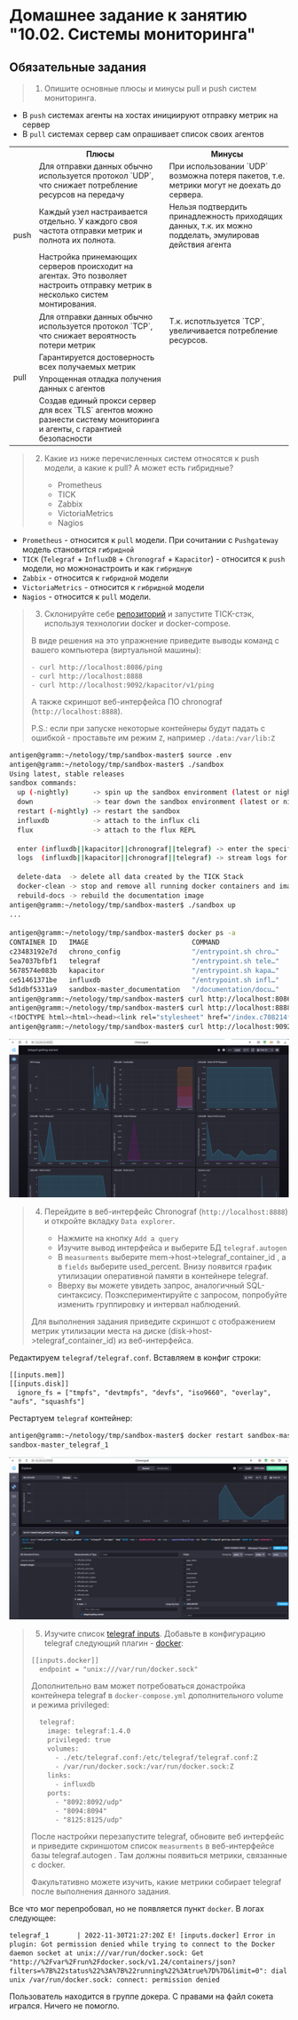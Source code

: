 # Домашнее задание к занятию "10.02. Системы мониторинга"

## Обязательные задания

> 1. Опишите основные плюсы и минусы pull и push систем мониторинга.

- В `push` системах агенты на хостах инициируют отправку метрик на сервер
- В `pull` системах сервер сам опрашивает список своих агентов

<table>
   <tr>
      <th></th>
      <th>Плюсы</th>
      <th>Минусы</th>
   </tr>
   <tr>
      <td rowspan="3">push</td>
      <td>Для отправки данных обычно используется протокол `UDP`, что снижает потребление ресурсов на передачу</td>
      <td>При использовании `UDP` возможна потеря пакетов, т.е. метрики могут не доехать до сервера.</td>
   </tr>
   <tr>
      <td>Каждый узел настраивается отдельно. У каждого своя частота отправки метрик и полнота их полнота.</td>
      <td>Нельзя подтвердить принадлежность приходящих данных, т.к. их можно подделать, эмулировав действия агента</td>
   </tr>
   <tr>
      <td>Настройка принемающих серверов происходит на агентах. Это позволяет настроить отправку метрик в несколько систем монтирования.</td>
      <td></td>
   </tr>
   <tr>
      <td rowspan="4">pull</td>
      <td>Для отправки данных обычно используется протокол `TCP`, что снижает вероятность потери метрик</td>
      <td>Т.к. испотльзуется `TCP`, увеличивается потребление ресурсов.</td>
   </tr>
   <tr>
      <td>Гарантируется достоверность всех получаемых метрик</td>
      <td></td>
   </tr>
   <tr>
      <td>Упрощенная отладка получения данных с агентов </td>
      <td></td>
   </tr>
   <tr>
      <td>Создав единый прокси сервер для всех `TLS` агентов можно разнести систему мониторинга и агенты, с гарантией безопасности</td>
      <td></td>
   </tr>
</table>

> 2. Какие из ниже перечисленных систем относятся к push модели, а какие к pull? А может есть гибридные?
> 
>     - Prometheus 
>     - TICK
>     - Zabbix
>     - VictoriaMetrics
>     - Nagios

- `Prometheus` - относится к `pull` модели. При сочитании с `Pushgateway` модель становится `гибридной`
- `TICK` (`Telegraf` + `InfluxDB` + `Chronograf` + `Kapacitor`) - относится к `push` модели, но можнонастроить и как `гибридную`
- `Zabbix` - относится к `гибридной` модели
- `VictoriaMetrics` - относится к `гибридной` модели
- `Nagios` - относится к `pull` модели.

> 3. Склонируйте себе [репозиторий](https://github.com/influxdata/sandbox/tree/master) и запустите TICK-стэк, 
используя технологии docker и docker-compose.
> 
> В виде решения на это упражнение приведите выводы команд с вашего компьютера (виртуальной машины):
> 
>     - curl http://localhost:8086/ping
>     - curl http://localhost:8888
>     - curl http://localhost:9092/kapacitor/v1/ping
> 
> А также скриншот веб-интерфейса ПО chronograf (`http://localhost:8888`). 
> 
> P.S.: если при запуске некоторые контейнеры будут падать с ошибкой - проставьте им режим `Z`, например
`./data:/var/lib:Z`

```bash
antigen@gramm:~/netology/tmp/sandbox-master$ source .env
antigen@gramm:~/netology/tmp/sandbox-master$ ./sandbox 
Using latest, stable releases
sandbox commands:
  up (-nightly)      -> spin up the sandbox environment (latest or nightlies specified in the companion file)
  down               -> tear down the sandbox environment (latest or nightlies specified in the companion file)
  restart (-nightly) -> restart the sandbox
  influxdb           -> attach to the influx cli
  flux               -> attach to the flux REPL

  enter (influxdb||kapacitor||chronograf||telegraf) -> enter the specified container
  logs  (influxdb||kapacitor||chronograf||telegraf) -> stream logs for the specified container

  delete-data  -> delete all data created by the TICK Stack
  docker-clean -> stop and remove all running docker containers and images
  rebuild-docs -> rebuild the documentation image
antigen@gramm:~/netology/tmp/sandbox-master$ ./sandbox up
...

antigen@gramm:~/netology/tmp/sandbox-master$ docker ps -a
CONTAINER ID   IMAGE                          COMMAND                  CREATED         STATUS         PORTS                                                                                                                             NAMES
c23483192e7d   chrono_config                  "/entrypoint.sh chro…"   3 minutes ago   Up 3 minutes   0.0.0.0:8888->8888/tcp, :::8888->8888/tcp                                                                                         sandbox-master_chronograf_1
5ea7037bfbf1   telegraf                       "/entrypoint.sh tele…"   3 minutes ago   Up 3 minutes   8092/udp, 8125/udp, 8094/tcp                                                                                                      sandbox-master_telegraf_1
5678574e083b   kapacitor                      "/entrypoint.sh kapa…"   3 minutes ago   Up 3 minutes   0.0.0.0:9092->9092/tcp, :::9092->9092/tcp                                                                                         sandbox-master_kapacitor_1
ce51461371be   influxdb                       "/entrypoint.sh infl…"   3 minutes ago   Up 3 minutes   0.0.0.0:8082->8082/tcp, :::8082->8082/tcp, 0.0.0.0:8086->8086/tcp, :::8086->8086/tcp, 0.0.0.0:8089->8089/udp, :::8089->8089/udp   sandbox-master_influxdb_1
5d1dbf5331a9   sandbox-master_documentation   "/documentation/docu…"   3 minutes ago   Up 3 minutes   0.0.0.0:3010->3000/tcp, :::3010->3000/tcp                                                                                         sandbox-master_documentation_1
antigen@gramm:~/netology/tmp/sandbox-master$ curl http://localhost:8086/ping
antigen@gramm:~/netology/tmp/sandbox-master$ curl http://localhost:8888
<!DOCTYPE html><html><head><link rel="stylesheet" href="/index.c708214f.css"><meta http-equiv="Content-type" content="text/html; charset=utf-8"><title>Chronograf</title><link rel="icon shortcut" href="/favicon.70d63073.ico"></head><body> <div id="react-root" data-basepath=""></div> <script type="module" src="/index.e81b88ee.js"></script><script src="/index.a6955a67.js" nomodule="" defer></script> </body></html> 
antigen@gramm:~/netology/tmp/sandbox-master$ curl http://localhost:9092/kapacitor/v1/ping
```

![mon2-01.png](img/mon2-01.png)

> 4. Перейдите в веб-интерфейс Chronograf (`http://localhost:8888`) и откройте вкладку `Data explorer`.
> 
>     - Нажмите на кнопку `Add a query`
>     - Изучите вывод интерфейса и выберите БД `telegraf.autogen`
>     - В `measurments` выберите mem->host->telegraf_container_id , а в `fields` выберите used_percent. 
>     Внизу появится график утилизации оперативной памяти в контейнере telegraf.
>     - Вверху вы можете увидеть запрос, аналогичный SQL-синтаксису. 
>     Поэкспериментируйте с запросом, попробуйте изменить группировку и интервал наблюдений.
> 
> Для выполнения задания приведите скриншот с отображением метрик утилизации места на диске 
> (disk->host->telegraf_container_id) из веб-интерфейса.

Редактируем `telegraf/telegraf.conf`. Вставляем в конфиг строки:
```editorconfig
[[inputs.mem]]
[[inputs.disk]]
  ignore_fs = ["tmpfs", "devtmpfs", "devfs", "iso9660", "overlay", "aufs", "squashfs"]
```
Рестартуем `telegraf` контейнер:
```bash
antigen@gramm:~/netology/tmp/sandbox-master$ docker restart sandbox-master_telegraf_1 
sandbox-master_telegraf_1
```
![mon2-02.png](img/mon2-02.png)

> 5. Изучите список [telegraf inputs](https://github.com/influxdata/telegraf/tree/master/plugins/inputs). 
> Добавьте в конфигурацию telegraf следующий плагин - [docker](https://github.com/influxdata/telegraf/tree/master/plugins/inputs/docker):
> ```
> [[inputs.docker]]
>   endpoint = "unix:///var/run/docker.sock"
> ```
> 
> Дополнительно вам может потребоваться донастройка контейнера telegraf в `docker-compose.yml` дополнительного volume и 
> режима privileged:
> ```
>   telegraf:
>     image: telegraf:1.4.0
>     privileged: true
>     volumes:
>       - ./etc/telegraf.conf:/etc/telegraf/telegraf.conf:Z
>       - /var/run/docker.sock:/var/run/docker.sock:Z
>     links:
>       - influxdb
>     ports:
>       - "8092:8092/udp"
>       - "8094:8094"
>       - "8125:8125/udp"
> ```
> 
> После настройки перезапустите telegraf, обновите веб интерфейс и приведите скриншотом список `measurments` в 
> веб-интерфейсе базы telegraf.autogen . Там должны появиться метрики, связанные с docker.
> 
> Факультативно можете изучить, какие метрики собирает telegraf после выполнения данного задания.

Все что мог перепробовал, но не появляется пункт `docker`. В логах следующее:
```log
telegraf_1       | 2022-11-30T21:27:20Z E! [inputs.docker] Error in plugin: Got permission denied while trying to connect to the Docker daemon socket at unix:///var/run/docker.sock: Get "http://%2Fvar%2Frun%2Fdocker.sock/v1.24/containers/json?filters=%7B%22status%22%3A%7B%22running%22%3Atrue%7D%7D&limit=0": dial unix /var/run/docker.sock: connect: permission denied
```
Пользователь находится в группе докера. С правами на файл сокета игрался. Ничего не помогло.


